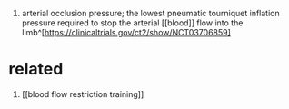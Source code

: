 1. arterial occlusion pressure; the lowest pneumatic tourniquet inflation pressure required to stop the arterial [[blood]] flow into the limb^[https://clinicaltrials.gov/ct2/show/NCT03706859]

# related
1. [[blood flow restriction training]]